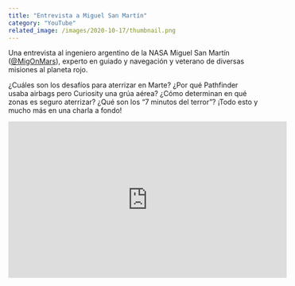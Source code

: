 ```yaml
---
title: "Entrevista a Miguel San Martín"
category: "YouTube"
related_image: /images/2020-10-17/thumbnail.png
---
```


Una entrevista al ingeniero argentino de la NASA Miguel San Martín ([@MigOnMars](https://twitter.com/MigOnMars)), experto en guiado y navegación y veterano de diversas misiones al planeta rojo.

¿Cuáles son los desafíos para aterrizar en Marte? ¿Por qué Pathfinder usaba airbags pero Curiosity una grúa aérea? ¿Cómo determinan en qué zonas es seguro aterrizar? ¿Qué son los “7 minutos del terror”? ¡Todo esto y mucho más en una charla a fondo!

<iframe width="560" height="315" src="https://www.youtube.com/embed/YzDBVuwHhs8" frameborder="0" allow="accelerometer; autoplay; clipboard-write; encrypted-media; gyroscope; picture-in-picture" allowfullscreen></iframe>